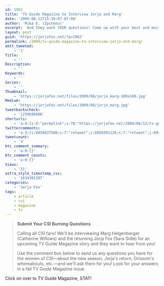 ```yaml
---
id: 1962
title: 'TV Guide Magazine to Interview Jorja and Marg'
date: '2009-08-12T15:39:07-07:00'
author: 'Mika E. (Ipstenu)'
excerpt: 'And they want YOUR questions! Come up with your best and most beautiful questions for Marg and Jorja!'
layout: post
guid: 'https://jorjafox.net/?p=1962'
permalink: /2009/tv-guide-magazine-to-interview-jorja-and-marg/
aktt_tweeted:
    - '1'
Title:
    - ''
Description:
    - ''
Keywords:
    - ''
Series:
    - ''
Thumbnail:
    - 'https://jorjafox.net/files/2009/08/jorja_marg-100x100.jpg'
Medium:
    - 'https://jorjafox.net/files/2009/08/jorja_marg.jpg'
tweetbackscheck:
    - '1259696096'
shorturls:
    - 'a:4:{s:9:"permalink";s:78:"https://jorjafox.net/2009/08/12/tv-guide-magazine-to-interview-jorja-and-marg/";s:7:"tinyurl";s:26:"http://tinyurl.com/ylcxxce";s:4:"isgd";s:18:"http://is.gd/53jEM";s:5:"bitly";s:20:"http://bit.ly/4yjGwl";}'
twittercomments:
    - 'a:3:{i:6050637580;s:7:"retweet";i:6050391126;s:7:"retweet";i:6048099812;s:7:"retweet";}'
tweetcount:
    - '3'
btc_comment_summary:
    - 'a:0:{}'
btc_comment_counts:
    - 'a:0:{}'
Views:
    - '21'
astra_style_timestamp_css:
    - '1634381387'
categories:
    - 'Jorja Fox'
tags:
    - article
    - csi
    - magazine
    - tv
---
```


<blockquote> <strong>Submit Your CSI Burning Questions</strong>

Calling all <em>CSI </em>fans! We'll be interviewing Marg Helgenberger (Catherine Willows) and the returning Jorja Fox (Sara Sidle) for an upcoming TV Guide Magazine story and they want to hear from you!

Use the comment box below to send us any questions you have for the women of <em>CSI</em>—about the new season, Jorja's return, Grissom's whereabouts, etc.—and we'll ask them for you! Look for your answers in a fall TV Guide Magazine issue.</blockquote>

Click on over to TV Guide Magazine, STAT!